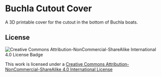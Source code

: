 # Buchla Cutout Cover

A 3D printable cover for the cutout in the bottom of Buchla boats.

## License

![Creative Commons Attribution-NonCommercial-ShareAlike International 4.0 License Badge](https://i.creativecommons.org/l/by-nc-sa/4.0/88x31.png)

This work is licensed under a [Creative Commons Attribution-NonCommercial-ShareAlike 4.0 International License](http://creativecommons.org/licenses/by-nc-sa/4.0/)
